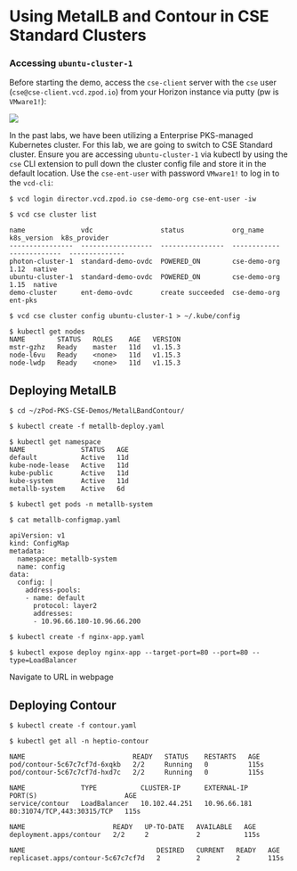 # Using MetalLB and Contour in CSE Standard Clusters


### Accessing `ubuntu-cluster-1`

Before starting the demo, access the `cse-client` server with the `cse` user (`cse@cse-client.vcd.zpod.io`) from your Horizon instance via putty (pw is `VMware1!`):

<img src="Images/putty-ss.png">

In the past labs, we have been utilizing a Enterprise PKS-managed Kubernetes cluster. For this lab, we are going to switch to CSE Standard cluster. Ensure you are accessing `ubuntu-cluster-1` via kubectl by using the `cse` CLI extension to pull down the cluster config file and store it in the default location. Use the `cse-ent-user` with password `VMware1!` to log in to the `vcd-cli`:

~~~
$ vcd login director.vcd.zpod.io cse-demo-org cse-ent-user -iw
~~~
~~~
$ vcd cse cluster list

name              vdc                 status            org_name        k8s_version  k8s_provider
----------------  ------------------  ----------------  ------------  -------------  --------------
photon-cluster-1  standard-demo-ovdc  POWERED_ON        cse-demo-org           1.12  native
ubuntu-cluster-1  standard-demo-ovdc  POWERED_ON        cse-demo-org           1.15  native
demo-cluster      ent-demo-ovdc       create succeeded  cse-demo-org                 ent-pks
~~~
~~~
$ vcd cse cluster config ubuntu-cluster-1 > ~/.kube/config
~~~
~~~
$ kubectl get nodes
NAME        STATUS   ROLES    AGE   VERSION
mstr-gzhz   Ready    master   11d   v1.15.3
node-l6vu   Ready    <none>   11d   v1.15.3
node-lwdp   Ready    <none>   11d   v1.15.3
~~~
## Deploying MetalLB
~~~
$ cd ~/zPod-PKS-CSE-Demos/MetalLBandContour/
~~~
~~~
$ kubectl create -f metallb-deploy.yaml
~~~
~~~
$ kubectl get namespace
NAME              STATUS   AGE
default           Active   11d
kube-node-lease   Active   11d
kube-public       Active   11d
kube-system       Active   11d
metallb-system    Active   6d
~~~
~~~
$ kubectl get pods -n metallb-system
~~~
~~~
$ cat metallb-configmap.yaml 

apiVersion: v1
kind: ConfigMap
metadata:
  namespace: metallb-system
  name: config
data:
  config: |
    address-pools:
    - name: default
      protocol: layer2
      addresses:
      - 10.96.66.180-10.96.66.200
~~~
~~~
$ kubectl create -f nginx-app.yaml 
~~~
~~~
$ kubectl expose deploy nginx-app --target-port=80 --port=80 --type=LoadBalancer
~~~
Navigate to URL in webpage

## Deploying Contour

~~~
$ kubectl create -f contour.yaml 
~~~
~~~
$ kubectl get all -n heptio-contour

NAME                           READY   STATUS    RESTARTS   AGE
pod/contour-5c67c7cf7d-6xqkb   2/2     Running   0          115s
pod/contour-5c67c7cf7d-hxd7c   2/2     Running   0          115s

NAME              TYPE           CLUSTER-IP      EXTERNAL-IP    PORT(S)                      AGE
service/contour   LoadBalancer   10.102.44.251   10.96.66.181   80:31074/TCP,443:30315/TCP   115s

NAME                      READY   UP-TO-DATE   AVAILABLE   AGE
deployment.apps/contour   2/2     2            2           115s

NAME                                 DESIRED   CURRENT   READY   AGE
replicaset.apps/contour-5c67c7cf7d   2         2         2       115s
~~~

